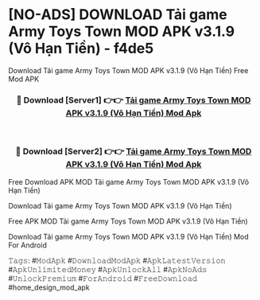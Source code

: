 # [NO-ADS] DOWNLOAD Tải game Army Toys Town MOD APK v3.1.9 (Vô Hạn Tiền) - f4de5
Download Tải game Army Toys Town MOD APK v3.1.9 (Vô Hạn Tiền) Free Mod APK

<div align="center">
<h3>🔴 Download [Server1] 👉👉 <a href="https://apk-comot.site?title=Tải_game_Army_Toys_Town_MOD_APK_v3.1.9_(Vô_Hạn_Tiền)">Tải game Army Toys Town MOD APK v3.1.9 (Vô Hạn Tiền) Mod Apk</a></h3><br>

<h3>🔴 Download [Server2] 👉👉 <a href="https://apk-comot.site?title=Tải_game_Army_Toys_Town_MOD_APK_v3.1.9_(Vô_Hạn_Tiền)">Tải game Army Toys Town MOD APK v3.1.9 (Vô Hạn Tiền) Mod Apk</a></h3>
</div>


Free Download APK MOD Tải game Army Toys Town MOD APK v3.1.9 (Vô Hạn Tiền)

Download Tải game Army Toys Town MOD APK v3.1.9 (Vô Hạn Tiền) 

Free APK MOD Tải game Army Toys Town MOD APK v3.1.9 (Vô Hạn Tiền) 

Download Tải game Army Toys Town MOD APK v3.1.9 (Vô Hạn Tiền) Mod For Android

𝚃𝚊𝚐𝚜: #𝙼𝚘𝚍𝙰𝚙𝚔 #𝙳𝚘𝚠𝚗𝚕𝚘𝚊𝚍𝙼𝚘𝚍𝙰𝚙𝚔 #𝙰𝚙𝚔𝙻𝚊𝚝𝚎𝚜𝚝𝚅𝚎𝚛𝚜𝚒𝚘𝚗 #𝙰𝚙𝚔𝚄𝚗𝚕𝚒𝚖𝚒𝚝𝚎𝚍𝙼𝚘𝚗𝚎𝚢 #𝙰𝚙𝚔𝚄𝚗𝚕𝚘𝚌𝚔𝙰𝚕𝚕 #𝙰𝚙𝚔𝙽𝚘𝙰𝚍𝚜 #𝚄𝚗𝚕𝚘𝚌𝚔𝙿𝚛𝚎𝚖𝚒𝚞𝚖 #𝙵𝚘𝚛𝙰𝚗𝚍𝚛𝚘𝚒𝚍 #𝙵𝚛𝚎𝚎𝙳𝚘𝚠𝚗𝚕𝚘𝚊𝚍 #home_design_mod_apk
